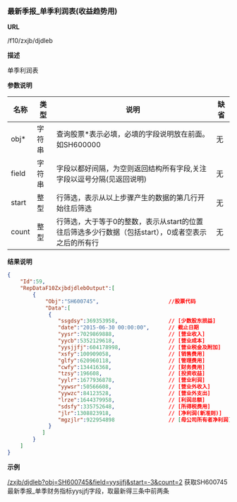 
### 最新季报_单季利润表(收益趋势用)

**URL**

/f10/zxjb/djdleb

**描述**

单季利润表

**参数说明**

|名称|类型|说明|缺省|
| -------- | -------- | -------- | -------- |
|obj\*|字符串|查询股票\*表示必填，必填的字段说明放在前面。如SH600000|无|
|field|字符串|字段以都好间隔，为空则返回结构所有字段,关注字段以逗号分隔(见返回说明)|无|
|start|整型|行筛选，表示从以上步骤产生的数据的第几行开始往后筛选|无|
|count|整型|行筛选，大于等于0的整数，表示从start的位置往后筛选多少行数据（包括start），0或者空表示之后的所有行|无|


**结果说明**

```json
{
    "Id":59,
    "RepDataF10ZxjbdjdlebOutput":[
        {
			"Obj":"SH600745",                      //股票代码
			"Data":[
			 {
				"ssgdsy":369353958,                // [少数股东损益] 
				"date":"2015-06-30 00:00:00",      // 截止日期
				"yysr":7029869888,                 // [营业收入] 
				"yycb":5352129618,                 // [营业成本] 
				"yysjjfj":604178998,               // [营业税金及附加]
				"xsfy":100909058,                  // [销售费用]
				"glfy":620960118,                  // [管理费用] 
				"cwfy":134416368,                  // [财务费用]
				"tzsy":196608,                     // [投资收益] 
				"yylr":1677936878,                 // [营业利润]
				"yywsr":50566608,                  // [营业外收入]
				"yywzc":84123528,                  // [营业外支出] 
				"lrze":1644379958,                 // [利润总额]
				"sdsfy":335752648,                 // [所得税费用]
				"jlr":1308823918,                  // [净利润(新准则)]
				"mgzjlr":922954898                 // [母公司所有者净利润] 
			 }
           ]
        }		
    ]
}

```

**示例**

[/zxjb/djdleb?obj=SH600745&field=yysjjfj&start=-3&count=2]($APIHOST$/zxjb/djdleb?obj=SH600745&field=yysjjfj&start=-3&count=2)
获取SH600745最新季报_单季财务指标yysjjfj字段，取最新得三条中前两条
